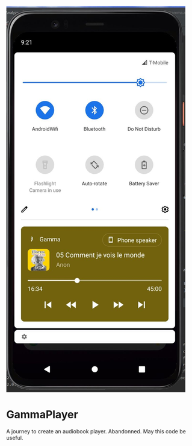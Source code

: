 ![Cover](cover.jpeg)

# GammaPlayer
A journey to create an audiobook player. Abandonned. May this code be useful.
